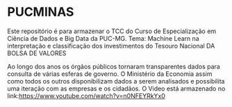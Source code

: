 # PUCMINAS
Este repositório é para armazenar o TCC do Curso de Especialização em Ciência de Dados e Big Data da PUC-MG. Tema: Machine Learn na interpretação e classificação dos 
investimentos do Tesouro Nacional DA BOLSA DE VALORES

Ao longo dos anos os órgãos públicos tornaram transparentes dados para consulta de várias esferas de governo. O Ministério da Economia assim como todos os outros disponibilizam dados a serem analisados e possibilita uma iteração com as empresas e os cidadãos.
O Video está armazenado no link:https://www.youtube.com/watch?v=n0NFEYRkYx0
